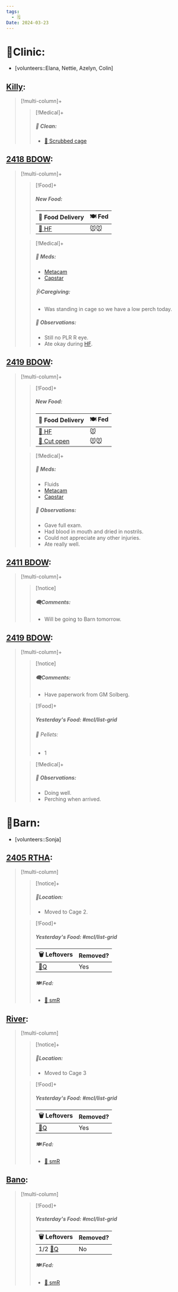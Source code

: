 ```yaml
---
tags:
  - 🗒️
Date: 2024-03-23
---
```


# 🏥Clinic:
- [volunteers::Elana, Nettie, Azelyn, Colin]

## [Killy](../RARE%20Birds/Ed%20Birds/Killy.md):
> [!multi-column]+
>
>> [!Medical]+
>>##### 🫧 Clean:
>> - [🧽 Scrubbed cage](../Admin/Codes/Scrubbed%20cage.md)
>>

## [2418 BDOW](../RARE%20Birds/2418%20BDOW.md):
> [!multi-column]+
>
>> [!Food]+
>> ##### New Food:
>> |🚚 Food Delivery| 🍽️ Fed|
>> |---|---|
>>|[🫱 HF](../Admin/Codes/Handfed.md)|🐭🐭|
>
>> [!Medical]+
>> ##### 💊 Meds:
>> - [Metacam](../Admin/Codes/Medication/Metacam.md)
>> - [Capstar](../Admin/Codes/Medication/Capstar.md)
>>
>> ##### 🩺Caregiving:
>> - Was standing in cage so we have a low perch today.
>>
>> ##### 🔭 Observations:
>> - Still no PLR R eye.
>> - Ate okay during [HF](../Admin/Codes/Handfed.md).

## [2419 BDOW](../RARE%20Birds/2419%20BDOW.md):
> [!multi-column]+
>
>> [!Food]+
>> ##### New Food:
>> |🚚 Food Delivery| 🍽️ Fed|
>> |---|---|
>>|[🫱 HF](../Admin/Codes/Handfed.md)|🐭|
>>|[🔪 Cut open](../Admin/Codes/Cut%20open.md)|🐭🐭|
>
>> [!Medical]+
>> ##### 💊 Meds:
>> - Fluids
>> - [Metacam](../Admin/Codes/Medication/Metacam.md)
>> - [Capstar](../Admin/Codes/Medication/Capstar.md)
>>
>> ##### 🔭 Observations:
>> - Gave full exam.
>> - Had blood in mouth and dried in nostrils.
>> - Could not appreciate any other injuries.
>> - Ate really well.

## [2411 BDOW](../RARE%20Birds/2411%20BDOW.md):
> [!multi-column]+
>
>> [!notice]
>> ##### 🗨️Comments:
>> - Will be going to Barn tomorrow.
>

## [2419 BDOW](../RARE%20Birds/2419%20BDOW.md):
> [!multi-column]+
>
>> [!notice]
>> ##### 🗨️Comments:
>> - Have paperwork from GM Solberg.
>
>> [!Food]+
>> ##### Yesterday's Food: #mcl/list-grid
>>###### 💩 Pellets:
>>- 1
>
>> [!Medical]+
>> ##### 🔭 Observations:
>> - Doing well.
>> - Perching when arrived.

# 🏡Barn:
- [volunteers::Sonja]

## [2405 RTHA](../RARE%20Birds/2405%20RTHA.md):
> [!multi-column]
>
>> [!notice]+
>> ##### 📍Location:
>>- Moved to Cage 2.
>
>> [!Food]+
>> ##### Yesterday's Food: #mcl/list-grid
>> |🗑️ Leftovers| Removed?
>> |---|---|
>>|[🐥Q](../Admin/Codes/Food/Quail.md)|Yes
>>
>> ##### 🍽️ Fed:
>> - [🐀 smR](../Admin/Codes/Food/Small%20Rat.md)

## [River](../RARE%20Birds/Ed%20Birds/River.md):
> [!multi-column]
>
>> [!notice]+
>> ##### 📍Location:
>>- Moved to Cage 3
>>
>
>> [!Food]+
>> ##### Yesterday's Food: #mcl/list-grid
>> |🗑️ Leftovers| Removed?
>> |---|---|
>>|[🐥Q](../Admin/Codes/Food/Quail.md)|Yes
>>
>> ##### 🍽️ Fed:
>> - [🐀 smR](../Admin/Codes/Food/Small%20Rat.md)
>

## [Bano](../RARE%20Birds/Ed%20Birds/Bano.md):
> [!multi-column]
>
>> [!Food]+
>> ##### Yesterday's Food: #mcl/list-grid
>> |🗑️ Leftovers| Removed?
>> |---|---|
>>|1/2 [🐥Q](../Admin/Codes/Food/Quail.md)|No
>>
>> ##### 🍽️ Fed:
>> - [🐀 smR](../Admin/Codes/Food/Small%20Rat.md)
>

